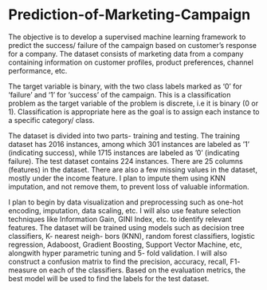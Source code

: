 # Prediction-of-Marketing-Campaign

The objective is to develop a supervised machine learning framework to predict the success/ failure of the campaign based on customer’s response for a company. The dataset consists of marketing data from a company containing information on customer profiles, product preferences, channel performance, etc. 

The target variable is binary, with the two class labels marked as ‘0’ for ‘failure’ and ‘1’ for ‘success’ of the campaign. This is a classification problem as the target variable of the problem is discrete, i.e it is binary (0 or 1). Classification is appropriate here as the goal is to assign each instance to a specific category/ class.

The dataset is divided into two parts- training and testing. The training dataset has 2016 instances, among which 301 instances are labeled as ’1’ (indicating success), while 1715 instances are labeled as ’0’ (indicating failure). The test dataset contains 224 instances. There are 25 columns (features) in the dataset. There are also a few missing values in the dataset, mostly under the income feature. I plan to impute them using KNN imputation, and not remove them, to prevent loss of valuable information. 

I plan to begin by data visualization and preprocessing such as one-hot encoding, imputation, data scaling, etc. I will also use feature selection techniques like Information Gain, GINI Index, etc. to identify relevant features. The dataset will be trained using models such as decision tree classifiers, K- nearest neigh-
bors (KNN), random forest classifiers, logistic regression, Adaboost, Gradient Boosting, Support Vector Machine, etc, alongwith hyper parametric tuning and 5- fold validation. I will also construct a confusion matrix to find the precision, accuracy, recall, F1- measure on each of the classifiers. Based on the evaluation metrics, the best model will be used to find the labels for the test dataset.
